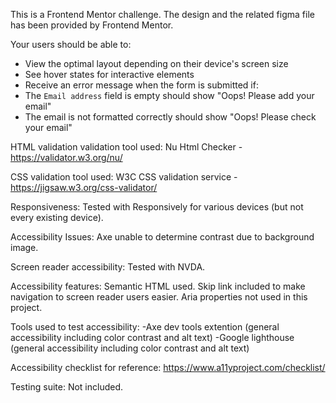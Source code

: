 This is a Frontend Mentor challenge. The design and the related figma file has been provided by Frontend Mentor. 

Your users should be able to:

- View the optimal layout depending on their device's screen size
- See hover states for interactive elements
- Receive an error message when the form is submitted if:
- The `Email address` field is empty should show "Oops! Please add your email"
- The email is not formatted correctly should show "Oops! Please check your email"

HTML validation validation tool used: Nu Html Checker - https://validator.w3.org/nu/

CSS validation tool used: W3C CSS validation service - https://jigsaw.w3.org/css-validator/

Responsiveness: Tested with Responsively for various devices (but not every existing device).

Accessibility Issues: Axe unable to determine contrast due to background image. 

Screen reader accessibility: Tested with NVDA.

Accessibility features: Semantic HTML used. Skip link included to make navigation to screen reader users easier. Aria properties not used in this project.

Tools used to test accessibility: -Axe dev tools extention (general accessibility including color contrast and alt text) -Google lighthouse (general accessibility including color contrast and alt text) 

Accessibility checklist for reference: https://www.a11yproject.com/checklist/

Testing suite: Not included.
